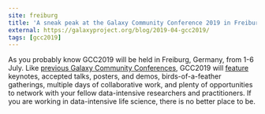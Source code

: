 ```yaml
---
site: freiburg
title: 'A sneak peak at the Galaxy Community Conference 2019 in Freiburg!'
external: https://galaxyproject.org/blog/2019-04-gcc2019/
tags: [gcc2019]
---
```


As you probably know GCC2019 will be held in Freiburg, Germany, from 1-6 July.
Like [previous Galaxy Community Conferences](https://galaxyproject.org/gcc/),
GCC2019 will [feature](https://gcc2019.sched.com) keynotes, accepted talks, posters, and demos,
birds-of-a-feather gatherings, multiple days of collaborative work, and plenty of
opportunities to network with your fellow data-intensive researchers and practitioners.
If you are working in data-intensive life science, there is no better place to be.
